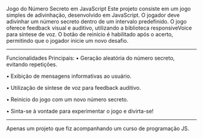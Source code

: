 Jogo do Número Secreto em JavaScript
Este projeto consiste em um jogo simples de adivinhação, desenvolvido em JavaScript. 
O jogador deve adivinhar um número secreto dentro de um intervalo predefinido. 
O jogo oferece feedback visual e auditivo, utilizando a biblioteca responsiveVoice para síntese de voz. 
O botão de reinício é habilitado após o acerto, permitindo que o jogador inicie um novo desafio.

-----

Funcionalidades Principais:
• Geração aleatória do número secreto, evitando repetições.

• Exibição de mensagens informativas ao usuário.

• Utilização de síntese de voz para feedback auditivo.

• Reinício do jogo com um novo número secreto.

• Sinta-se à vontade para experimentar o jogo e divirta-se!

-----

Apenas um projeto que fiz acompanhando um curso de programação JS.
